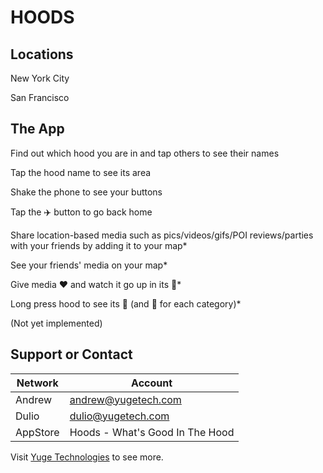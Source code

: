 # HOODS


## Locations

New York City

San Francisco


## The App

Find out which hood you are in and tap others to see their names

Tap the hood name to see its area

Shake the phone to see your buttons

Tap the ✈️ button to go back home

Share location-based media such as pics/videos/gifs/POI reviews/parties with your friends by adding it to your map*

See your friends' media on your map*

Give media ❤️ and watch it go up in its 💯*

Long press hood to see its 💯 (and 💯 for each category)*

(Not yet implemented)


## Support or Contact

Network  | Account
------------- | -------------
Andrew | andrew@yugetech.com
Dulio | dulio@yugetech.com
AppStore | Hoods - What's Good In The Hood

Visit [Yuge Technologies](http://yugetech.com/) to see more.
